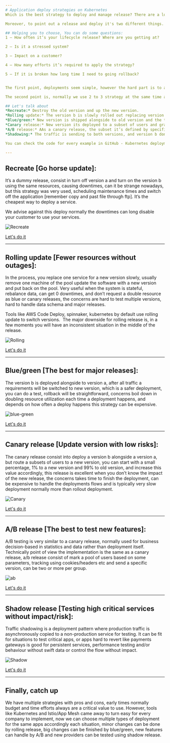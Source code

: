 ```yaml
---
# Application deploy strategies on Kubernetes
Which is the best strategy to deploy and manage release? There are a lot of tools, ways and flavours, using api on the cloud or simple ftp on datacenter, different types and sizes, big monolithic or a simple lambda function, a vital question is why? Why now, why this? Do we suffer for any cargo cult feeling? Premature optimise? Tools? Or the maturity level? Today we are going to talk about deployment strategies in kubernetes perspective, I used a simple minikube environment to show how each strategy works.

Moreover, to point out a release and deploy it's two different things. The release is when you promote a new environment and deploy its an intrinsic to CD pipelines, release its When and deploy is How.

## Helping you to choose, You can do some questions:
1 — How often it’s your lifecycle release? Where are you getting at? 

2 — Is it a stressed system?

3 — Impact on a customer?

4 — How many efforts it’s required to apply the strategy?

5 — If it is broken how long time I need to going rollback?


The first point, deployments seem simple, however the hard part is to adopt the strategy on existing culture, change tools it’s fast, change people it’s slow, most of the time the decision its embasement accordingly the maturity and the way how each team works, after then start to improve step by step.

The second point is, normally we use 2 to 3 strategy at the same time and change the strategy accordingly the context.

## Let's talk about
*Recreate:* Destroy the old version and up the new version.
*Rolling update:* The version b is slowly rolled out replacing version a.
*Blue/green:* New version is shipped alongside to old version and the traffic its switch off.
*Canary release:* New version its deployed to a subset of users and gradually increment for all users.
*A/B release:* AAs a canary release, the subset it’s defined by specific conditions.
*Shadowing:* The traffic is sending to both versions, and version b don’t impact on the response.

You can check the code for every example in GitHub - Kubernetes deployment

---
```


## Recreate [Go horse update]:
It’s a dummy release, consist in turn off version a and turn on the version b using the same resources, causing downtimes, can it be strange nowadays, but this strategy was very used, scheduling maintenance times and switch off the application [remember copy and past file through ftp]. It’s the cheapest way to deploy a service.

We advise against this deploy normally the downtimes can long disable your customer to use your services.

![Recreate](https://raw.githubusercontent.com/Signorini/k8s-deployment-strategies/master/images/recreate.png)

[Let's do it](https://github.com/Signorini/k8s-deployment-strategies/tree/master/recreated)

---

## Rolling update [Fewer resources without outages]: 
In the process, you replace one service for a new version slowly, usually remove one machine of the pool update the software with a new version and put back on the pool. Very useful when the system is stateful, rebalance data, can get 0 downtimes, and don’t request a double resource as blue or canary releases, the concerns are hard to test multiple versions, hard to handle data schema and major releases.

Tools like AWS Code Deploy, spinnaker, kubernetes by default use rolling update to switch versions. 
The major downside for rolling release is, in a few moments you will have an inconsistent situation in the middle of the release.

![Rolling](https://raw.githubusercontent.com/Signorini/k8s-deployment-strategies/master/images/rolling.png)

[Let's do it](https://github.com/Signorini/k8s-deployment-strategies/tree/master/rolling)

---

## Blue/green [The best for major releases]:
The version b is deployed alongside to version a, after all traffic a requirements will be switched to new version, which is a safer deployment, you can do a test, rollback will be straightforward, concerns boil down in doubling resource utilization each time a deployment happens, and depends on how often a deploy happens this strategy can be expensive.

![blue-green](https://raw.githubusercontent.com/Signorini/k8s-deployment-strategies/master/images/blue-green-grafana.png)

[Let's do it](https://github.com/Signorini/k8s-deployment-strategies/tree/master/blue-green)

---

## Canary release [Update version with low risks]: 
The canary release consist into deploy a version b alongside a version a, but route a subsets of users to a new version, you can start with a small percentage, 1% to a new version and 99% to old version, and increase this value accordingly, this release is excellent when you don’t know the impact of the new release, the concerns takes time to finish the deployment, can be expensive to handle the deployments flows and is typically very slow deployment normally more than rollout deployment.

![Canary](https://raw.githubusercontent.com/Signorini/k8s-deployment-strategies/master/images/canary.png)

[Let's do it](https://github.com/Signorini/k8s-deployment-strategies/tree/master/canary)

---

## A/B release [The best to test new features]:
A/B testing is very similar to a canary release, normally used for business decision-based in statistics and data rather than deployment itself. Technically point of view the implementation is the same as a canary release, a/b release consist of mark a pool of users based on some parameters, tracking using cookies/headers etc and send a specific version, can be two or more per group.

![ab](https://raw.githubusercontent.com/Signorini/k8s-deployment-strategies/master/images/ab.png)

[Let's do it](https://github.com/Signorini/k8s-deployment-strategies/tree/master/dark-release)

---

## Shadow release [Testing high critical services without impact/risk]:
Traffic shadowing is a deployment pattern where production traffic is asynchronously copied to a non-production service for testing. It can be fit for situations to test critical apps, or apps hard to revert like payments gateways is good for persistent services, performance testing and/or behaviour without swift data or control the flow without impact.

![Shadow](https://raw.githubusercontent.com/Signorini/k8s-deployment-strategies/master/images/shadown.png)

[Let's do it](https://github.com/Signorini/k8s-deployment-strategies/tree/master/shadow)

---

## Finally, catch up
We have multiple strategies with pros and cons, early times normally budget and time efforts always are a critical value to use. However, tools like Kubernetes and Istio/App Mesh came away to turn easy for every company to implement, now we can choose multiple types of deployment for the same apps accordingly each situation, minor changes can be done by rolling release, big changes can be finished by blue/green, new features can handle by A/B and new providers can be tested using shadow release.
